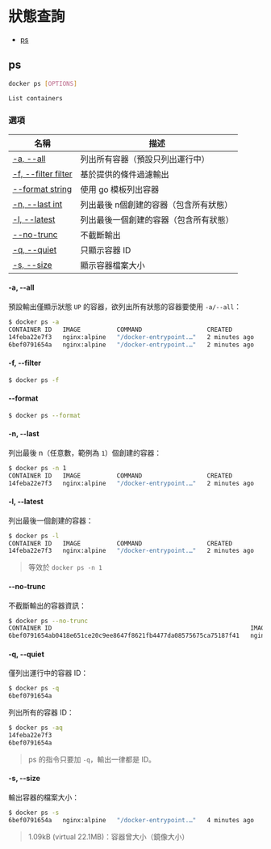 # 狀態查詢

- [ps](#ps)

## ps

```bash
docker ps [OPTIONS]

List containers
```

### 選項

| 名稱 | 描述 |
| - | - |
| [-a, --all          ](#-a---all) | 列出所有容器（預設只列出運行中） |
| [-f, --filter filter](#-f---filter) | 基於提供的條件過濾輸出 |
| [    --format string](#--format) | 使用 go 模板列出容器 |
| [-n, --last int     ](#-n---last) | 列出最後 n個創建的容器（包含所有狀態） |
| [-l, --latest       ](#-l---latest) | 列出最後一個創建的容器（包含所有狀態） |
| [    --no-trunc     ](#--no-trunc) | 不截斷輸出 |
| [-q, --quiet        ](#-q---quiet) | 只顯示容器 ID |
| [-s, --size         ](#-s---size) | 顯示容器檔案大小 |


#### -a, --all          

預設輸出僅顯示狀態 `UP` 的容器，欲列出所有狀態的容器要使用 `-a/--all`：

```bash
$ docker ps -a
CONTAINER ID   IMAGE          COMMAND                  CREATED         STATUS                     PORTS     NAMES
14feba22e7f3   nginx:alpine   "/docker-entrypoint.…"   2 minutes ago   Exited (0) 2 seconds ago             test-2
6bef0791654a   nginx:alpine   "/docker-entrypoint.…"   2 minutes ago   Up 2 minutes               80/tcp    test-1
```

#### -f, --filter

```bash
$ docker ps -f 
```

#### --format

```bash
$ docker ps --format
```

#### -n, --last

列出最後 n（任意數，範例為 `1`）個創建的容器：

```bash
$ docker ps -n 1
CONTAINER ID   IMAGE          COMMAND                  CREATED         STATUS                      PORTS     NAMES
14feba22e7f3   nginx:alpine   "/docker-entrypoint.…"   2 minutes ago   Exited (0) 19 seconds ago             test-2
```

#### -l, --latest

列出最後一個創建的容器：

```bash
$ docker ps -l 
CONTAINER ID   IMAGE          COMMAND                  CREATED         STATUS                      PORTS     NAMES
14feba22e7f3   nginx:alpine   "/docker-entrypoint.…"   2 minutes ago   Exited (0) 54 seconds ago             test-2
```

> 等效於 `docker ps -n 1`

#### --no-trunc

不截斷輸出的容器資訊：

```bash
$ docker ps --no-trunc
CONTAINER ID                                                       IMAGE          COMMAND                                          CREATED         STATUS         PORTS     NAMES
6bef0791654ab0418e651ce20c9ee8647f8621fb4477da08575675ca75187f41   nginx:alpine   "/docker-entrypoint.sh nginx -g 'daemon off;'"   3 minutes ago   Up 3 minutes   80/tcp    test-1
```

#### -q, --quiet

僅列出運行中的容器 ID：

```bash
$ docker ps -q
6bef0791654a
```

列出所有的容器 ID：

```bash
$ docker ps -aq
14feba22e7f3
6bef0791654a
```

> ps 的指令只要加 `-q`，輸出一律都是 ID。

#### -s, --size

輸出容器的檔案大小：

```bash
$ docker ps -s
6bef0791654a   nginx:alpine   "/docker-entrypoint.…"   4 minutes ago   Up 4 minutes   80/tcp    test-1    1.09kB (virtual 22.1MB)
```

> 1.09kB (virtual 22.1MB)：容器曾大小（鏡像大小）